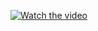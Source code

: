 [![Watch the video](https://img.youtube.com/vi/ayfl6MLndSc/hqdefault.jpg)](https://www.youtube.com/watch?v=ayfl6MLndSc)
